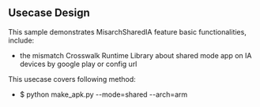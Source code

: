 ## Usecase Design

This sample demonstrates MisarchSharedIA feature basic functionalities, include:

* the mismatch Crosswalk Runtime Library about shared mode app on IA devices by google play or config url

This usecase covers following method:

* $ python make_apk.py --mode=shared --arch=arm
